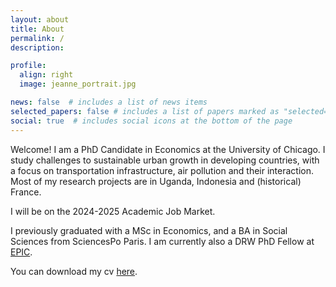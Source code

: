 ```yaml
---
layout: about
title: About
permalink: /
description: 

profile:
  align: right
  image: jeanne_portrait.jpg

news: false  # includes a list of news items
selected_papers: false # includes a list of papers marked as "selected={true}"
social: true  # includes social icons at the bottom of the page
---
```


Welcome! I am a PhD Candidate in Economics at the University of Chicago. I study challenges to sustainable urban growth in developing countries, with a focus on transportation infrastructure, air pollution and their interaction. Most of my research projects are in Uganda, Indonesia and (historical) France.

I will be on the 2024-2025 Academic Job Market. 

I previously graduated with a MSc in Economics, and a BA in Social Sciences from SciencesPo Paris. I am currently also a DRW PhD Fellow at [EPIC](https://epic.uchicago.edu/people/jeanne-sorin/).

You can download my cv [here](/assets/pdf/cv_jeanne.pdf).
